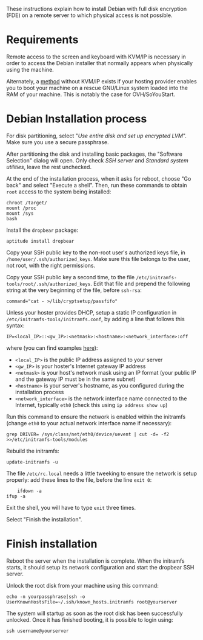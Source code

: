 These instructions explain how to install Debian with full disk encryption (FDE)
on a remote server to which physical access is not possible.

# Requirements

Remote access to the screen and keyboard with KVM/IP is necessary in order to
access the Debian installer that normally appears when physically using the
machine.

Alternately, a
[method](http://markus.heberling.net/2014/09/10/install-custom-operating-systems-on-soyoustart-com/)
without KVM/IP exists if your hosting provider enables you to boot your machine
on a rescue GNU/Linux system loaded into the RAM of your machine. This is
notably the case for OVH/SoYouStart.

# Debian Installation process

For disk partitioning, select "_Use entire disk and set up encrypted LVM_". Make
sure you use a secure passphrase.

After partitioning the disk and installing basic packages, the "Software
Selection" dialog will open. Only check _SSH server_ and _Standard system
utilities_, leave the rest unchecked.

At the end of the installation process, when it asks for reboot, choose "Go
back" and select "Execute a shell". Then, run these commands to obtain `root`
access to the system being installed:

    chroot /target/
    mount /proc
    mount /sys
    bash

Install the `dropbear` package:

    aptitude install dropbear

Copy your SSH public key to the non-root user's authorized keys file, in
`/home/user/.ssh/authorized_keys`. Make sure this file belongs to the user,
not root, with the right permissions.

Copy your SSH public key a second time, to the file
`/etc/initramfs-tools/root/.ssh/authorized_keys`. Edit that file and prepend
the following string at the very beginning of the file, before `ssh-rsa`:

    command="cat - >/lib/cryptsetup/passfifo" 

Unless your hoster provides DHCP, setup a static IP configuration in
`/etc/initramfs-tools/initramfs.conf`, by adding a line that follows this
syntax:

    IP=<local_IP>::<gw_IP>:<netmask>:<hostname>:<network_interface>:off

where (you can find examples
[here](https://projectgus.com/2013/05/encrypted-rootfs-over-ssh-with-debian-wheezy/)):

- `<local_IP>` is the public IP address assigned to your server
- `<gw_IP>` is your hoster's Internet gateway IP address
- `<netmask>` is your host's network mask using an IP format (your public IP
  and the gateway IP must be in the same subnet)
- `<hostname>` is your server's hostname, as you configured during the
  installation process
- `<network_interface>` is the network interface name connected to the
  Internet, typically `eth0` (check this using `ip address show up`)

Run this command to ensure the network is enabled within the initramfs (change
`eth0` to your actual network interface name if necessary):

    grep DRIVER= /sys/class/net/eth0/device/uevent | cut -d= -f2 >>/etc/initramfs-tools/modules

Rebuild the initramfs:

    update-initramfs -u

The file `/etc/rc.local` needs a little tweeking to ensure the network
is setup properly: add these lines to the file, before the line `exit 0`:

        ifdown -a
	ifup -a

Exit the shell, you will have to type `exit` three times.

Select "Finish the installation".

# Finish installation

Reboot the server when the installation is complete. When the initramfs starts,
it should setup its network configuration and start the dropbear SSH server.

Unlock the root disk from your machine using this command:

    echo -n yourpassphrase|ssh -o UserKnownHostsFile=~/.ssh/known_hosts.initramfs root@yourserver

The system will startup as soon as the root disk has been successfully unlocked.
Once it has finished booting, it is possible to login using:

    ssh username@yourserver


